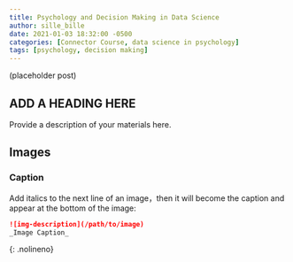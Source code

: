 ```yaml
---
title: Psychology and Decision Making in Data Science
author: sille_bille
date: 2021-01-03 18:32:00 -0500
categories: [Connector Course, data science in psychology]
tags: [psychology, decision making]
---
```


(placeholder post)

## ADD A HEADING HERE

Provide a description of your materials here.







## Images

### Caption

Add italics to the next line of an image，then it will become the caption and appear at the bottom of the image:

```markdown
![img-description](/path/to/image)
_Image Caption_
```
{: .nolineno}
